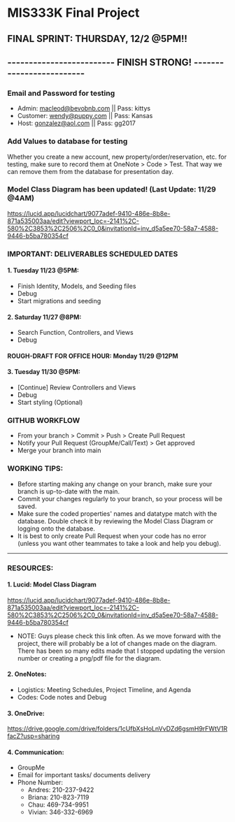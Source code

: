 # MIS333K Final Project 

## FINAL SPRINT: THURSDAY, 12/2 @5PM!!
## -------------------------       FINISH STRONG!  -------------------------

### Email and Password for testing 
- Admin: macleod@bevobnb.com || Pass: kittys 
- Customer: wendy@puppy.com || Pass: Kansas
- Host: gonzalez@aol.com || Pass: gg2017

### Add Values to database for testing
Whether you create a new account, new property/order/reservation, etc. for testing, make sure to record them at OneNote > Code > Test. That way we can remove them from the database for presentation day. 

### Model Class Diagram has been updated! (Last Update: 11/29 @4AM)

https://lucid.app/lucidchart/9077adef-9410-486e-8b8e-871a535003aa/edit?viewport_loc=-2141%2C-580%2C3853%2C2506%2C0_0&invitationId=inv_d5a5ee70-58a7-4588-9446-b5ba780354cf

### IMPORTANT: DELIVERABLES SCHEDULED DATES
#### 1. Tuesday 11/23 @5PM: 
- Finish Identity, Models, and Seeding files
- Debug 
- Start migrations and seeding 
#### 2. Saturday 11/27 @8PM: 
- Search Function, Controllers, and Views
- Debug 
#### ROUGH-DRAFT FOR OFFICE HOUR: Monday 11/29 @12PM 
#### 3. Tuesday 11/30 @5PM: 
- [Continue] Review Controllers and Views 
- Debug
- Start styling (Optional) 

### GITHUB WORKFLOW
- From your branch > Commit > Push > Create Pull Request 
- Notify your Pull Request (GroupMe/Call/Text) > Get approved 
- Merge your branch into main 

### WORKING TIPS: 
- Before starting making any change on your branch, make sure your branch is up-to-date with the main. 
- Commit your changes regularly to your branch, so your process will be saved. 
- Make sure the coded properties' names and datatype match with the database. Double check it by reviewing the Model Class Diagram or logging onto the database. 
- It is best to only create Pull Request when your code has no error (unless you want other teammates to take a look and help you debug). 

__________________________________________________________________

### RESOURCES: 
#### 1. Lucid: Model Class Diagram 
https://lucid.app/lucidchart/9077adef-9410-486e-8b8e-871a535003aa/edit?viewport_loc=-2141%2C-580%2C3853%2C2506%2C0_0&invitationId=inv_d5a5ee70-58a7-4588-9446-b5ba780354cf
- NOTE: Guys please check this link often. As we move forward with the project, there will probably be a lot of changes made on the diagram. There has been so many edits made that I stopped updating the version number or creating a png/pdf file for the diagram. 
#### 2. OneNotes: 
- Logistics: Meeting Schedules, Project Timeline, and Agenda 
- Codes: Code notes and Debug 
#### 3. OneDrive: 
https://drive.google.com/drive/folders/1cUfbXsHoLnVvDZd6gsmH9rFWtV1RfacZ?usp=sharing
#### 4. Communication: 
- GroupMe
- Email for important tasks/ documents delivery 
- Phone Number: 
  - Andres: 210-237-9422
  - Briana: 210-823-7119
  - Chau:  469-734-9951
  - Vivian: 346-332-6969   
